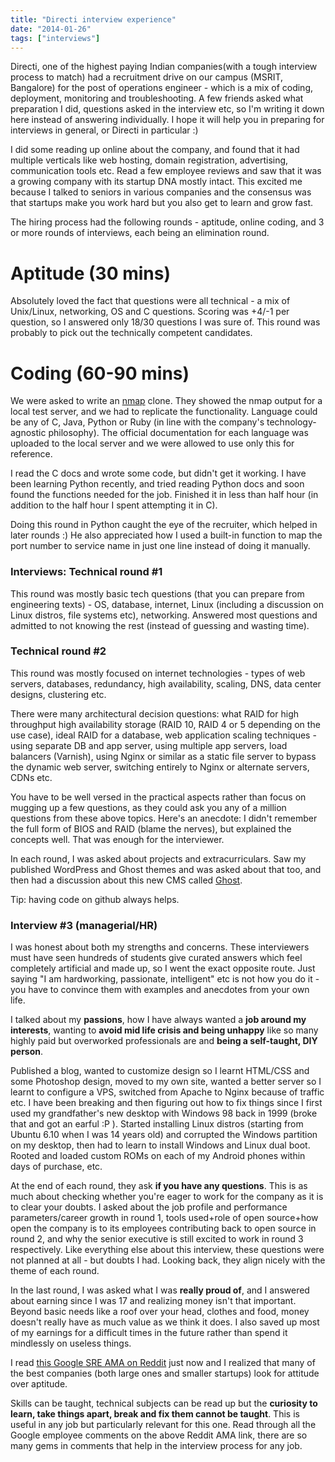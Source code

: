 ```yaml
---
title: "Directi interview experience"
date: "2014-01-26"
tags: ["interviews"]
---
```


Directi, one of the highest paying Indian companies(with a tough interview process to match) had a recruitment drive on our campus (MSRIT, Bangalore) for the post of operations engineer - which is a mix of coding, deployment, monitoring and troubleshooting. A few friends asked what preparation I did, questions asked in the interview etc, so I'm writing it down here instead of answering individually. I hope it will help you in preparing for interviews in general, or Directi in particular :)

I did some reading up online about the company, and found that it had multiple verticals like web hosting, domain registration, advertising, communication tools etc. Read a few employee reviews and saw that it was a growing company with its startup DNA mostly intact. This excited me because I talked to seniors in various companies and the consensus was that startups make you work hard but you also get to learn and grow fast. 

The hiring process had the following rounds - aptitude, online coding, and 3 or more rounds of interviews, each being an elimination round.

# Aptitude (30 mins)
Absolutely loved the fact that questions were all technical - a mix of Unix/Linux, networking, OS and C questions. Scoring was +4/-1 per question, so I answered only 18/30 questions I was sure of. This round was probably to pick out the technically competent candidates.

# Coding (60-90 mins)
We were asked to write an [nmap](http://en.wikipedia.org/wiki/Nmap) clone. They showed the nmap output for a local test server, and we had to replicate the functionality. Language could be any of C, Java, Python or Ruby (in line with the company's technology-agnostic philosophy). The official documentation for each language was uploaded to the local server and we were allowed to use only this for reference.

I read the C docs and wrote some code, but didn't get it working. I have been learning Python recently, and tried reading Python docs and soon found the functions needed for the job. Finished it in less than half hour (in addition to the half hour I spent attempting it in C).

Doing this round in Python caught the eye of the recruiter, which helped in later rounds :) He also appreciated how I used a built-in function to map the port number to service name in just one line instead of doing it manually.

### Interviews: Technical round #1
This round was mostly basic tech questions (that you can prepare from engineering texts) - OS, database, internet, Linux (including a discussion on Linux distros, file systems etc), networking. Answered most questions and admitted to not knowing the rest (instead of guessing and wasting time).

### Technical round #2
This round was mostly focused on internet technologies - types of web servers, databases, redundancy, high availability, scaling, DNS, data center designs, clustering etc.

There were many architectural decision questions: what RAID for high throughput high availability storage (RAID 10, RAID 4 or 5 depending on the use case), ideal RAID for a database, web application scaling techniques - using separate DB and app server, using multiple app servers, load balancers (Varnish), using Nginx or similar as a static file server to bypass the dynamic web server, switching entirely to Nginx or alternate servers, CDNs etc.

You have to be well versed in the practical aspects rather than focus on mugging up a few questions, as they could ask you any of a million questions from these above topics. Here's an anecdote: I didn't remember the full form of BIOS and RAID (blame the nerves), but explained the concepts well. That was enough for the interviewer.

In each round, I was asked about projects and extracurriculars. Saw my published WordPress and Ghost themes and was asked about that too, and then had a discussion about this new CMS called [Ghost](https://ghost.org/).

Tip: having code on github always helps.

### Interview #3 (managerial/HR)
I was honest about both my strengths and concerns. These interviewers must have seen hundreds of students give curated answers which feel completely artificial and made up, so I went the exact opposite route. Just saying "I am hardworking, passionate, intelligent" etc is not how you do it - you have to convince them with examples and anecdotes from your own life.

I talked about my <strong>passions</strong>, how I have always wanted a <strong>job around my interests</strong>, wanting to <strong>avoid mid life crisis and being unhappy</strong> like so many highly paid but overworked professionals are and <strong>being a self-taught, DIY person</strong>.

Published a blog, wanted to customize design so I learnt HTML/CSS and some Photoshop design, moved to my own site, wanted a better server so I learnt to configure a VPS, switched from Apache to Nginx because of traffic etc. I have been breaking and then figuring out how to fix things since I first used my grandfather's new desktop with Windows 98 back in 1999 (broke that and got an earful :P ). Started installing Linux distros (starting from Ubuntu 6.10 when I was 14 years old) and corrupted the Windows partition on my desktop, then had to learn to install Windows and Linux dual boot. Rooted and loaded custom ROMs on each of my Android phones within days of purchase, etc.

At the end of each round, they ask <strong>if you have any questions</strong>. This is as much about checking whether you're eager to work for the company as it is to clear your doubts. I asked about the job profile and performance parameters/career growth in round 1, tools used+role of open source+how open the company is to its employees contributing back to open source in round 2, and why the senior executive is still excited to work in round 3 respectively. Like everything else about this interview, these questions were not planned at all - but doubts I had. Looking back, they align nicely with the theme of each round.

In the last round, I was asked what I was <strong>really proud of</strong>, and I answered about earning since I was 17 and realizing money isn't that important. Beyond basic needs like a roof over your head, clothes and food, money doesn't really have as much value as we think it does. I also saved up most of my earnings for a difficult times in the future rather than spend it mindlessly on useless things.

I read [this Google SRE AMA on Reddit](http://www.reddit.com/r/IAmA/comments/1w1y5m/we_are_the_google_site_reliability_engineering/) just now and I realized that many of the best companies (both large ones and smaller startups) look for attitude over aptitude.

Skills can be taught, technical subjects can be read up but the <strong>curiosity to learn, take things apart, break and fix them cannot be taught</strong>. This is useful in any job but particularly relevant for this one. Read through all the Google employee comments on the above Reddit AMA link, there are so many gems in comments that help in the interview process for any job.
